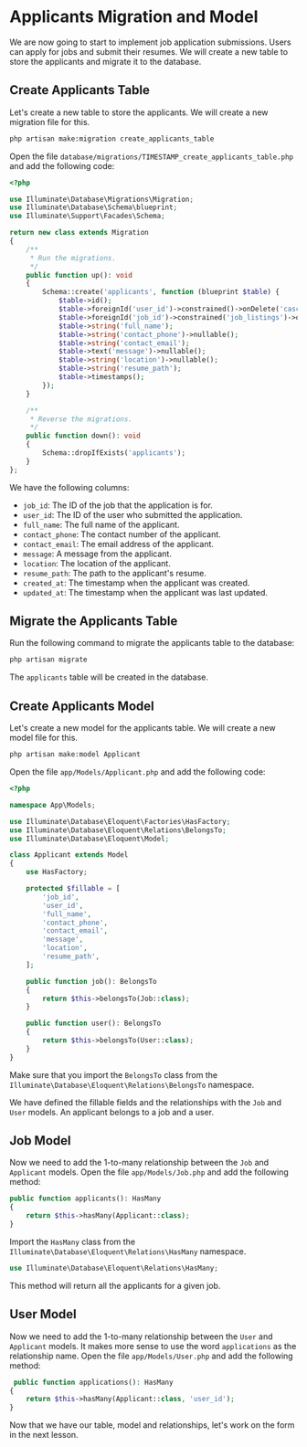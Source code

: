 # Applicants Migration and Model

We are now going to start to implement job application submissions. Users can apply for jobs and submit their resumes. We will create a new table to store the applicants and migrate it to the database.

## Create Applicants Table

Let's create a new table to store the applicants. We will create a new migration file for this.

```bash
php artisan make:migration create_applicants_table
```

Open the file `database/migrations/TIMESTAMP_create_applicants_table.php` and add the following code:

```php
<?php

use Illuminate\Database\Migrations\Migration;
use Illuminate\Database\Schema\blueprint;
use Illuminate\Support\Facades\Schema;

return new class extends Migration
{
    /**
     * Run the migrations.
     */
    public function up(): void
    {
        Schema::create('applicants', function (blueprint $table) {
            $table->id();
            $table->foreignId('user_id')->constrained()->onDelete('cascade');
            $table->foreignId('job_id')->constrained('job_listings')->onDelete('cascade');
            $table->string('full_name');
            $table->string('contact_phone')->nullable();
            $table->string('contact_email');
            $table->text('message')->nullable();
            $table->string('location')->nullable();
            $table->string('resume_path');
            $table->timestamps();
        });
    }

    /**
     * Reverse the migrations.
     */
    public function down(): void
    {
        Schema::dropIfExists('applicants');
    }
};
```

We have the following columns:

- `job_id`: The ID of the job that the application is for.
- `user_id`: The ID of the user who submitted the application.
- `full_name`: The full name of the applicant.
- `contact_phone`: The contact number of the applicant.
- `contact_email`: The email address of the applicant.
- `message`: A message from the applicant.
- `location`: The location of the applicant.
- `resume_path`: The path to the applicant's resume.
- `created_at`: The timestamp when the applicant was created.
- `updated_at`: The timestamp when the applicant was last updated.

## Migrate the Applicants Table

Run the following command to migrate the applicants table to the database:

```bash
php artisan migrate
```

The `applicants` table will be created in the database.

## Create Applicants Model

Let's create a new model for the applicants table. We will create a new model file for this.

```bash
php artisan make:model Applicant
```

Open the file `app/Models/Applicant.php` and add the following code:

```php
<?php

namespace App\Models;

use Illuminate\Database\Eloquent\Factories\HasFactory;
use Illuminate\Database\Eloquent\Relations\BelongsTo;
use Illuminate\Database\Eloquent\Model;

class Applicant extends Model
{
    use HasFactory;

    protected $fillable = [
        'job_id',
        'user_id',
        'full_name',
        'contact_phone',
        'contact_email',
        'message',
        'location',
        'resume_path',
    ];

    public function job(): BelongsTo
    {
        return $this->belongsTo(Job::class);
    }

    public function user(): BelongsTo
    {
        return $this->belongsTo(User::class);
    }
}

```

Make sure that you import the `BelongsTo` class from the `Illuminate\Database\Eloquent\Relations\BelongsTo` namespace.

We have defined the fillable fields and the relationships with the `Job` and `User` models. An applicant belongs to a job and a user.

## Job Model

Now we need to add the 1-to-many relationship between the `Job` and `Applicant` models. Open the file `app/Models/Job.php` and add the following method:

```php
public function applicants(): HasMany
{
    return $this->hasMany(Applicant::class);
}
```

Import the `HasMany` class from the `Illuminate\Database\Eloquent\Relations\HasMany` namespace.

```php
use Illuminate\Database\Eloquent\Relations\HasMany;
```

This method will return all the applicants for a given job.

## User Model

Now we need to add the 1-to-many relationship between the `User` and `Applicant` models. It makes more sense to use the word `applications` as the relationship name. Open the file `app/Models/User.php` and add the following method:

```php
 public function applications(): HasMany
{
    return $this->hasMany(Applicant::class, 'user_id');
}
```

Now that we have our table, model and relationships, let's work on the form in the next lesson.
